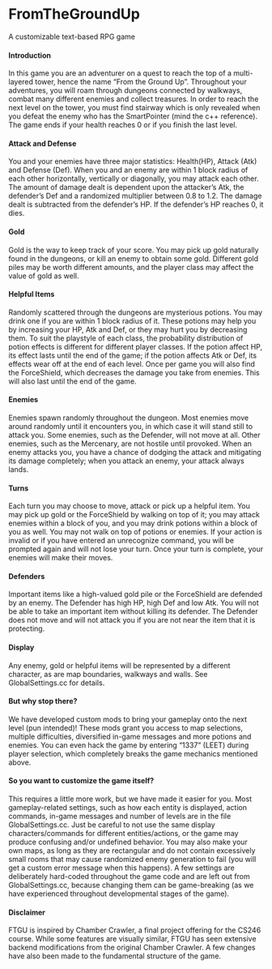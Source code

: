 # FromTheGroundUp
A customizable text-based RPG game

#### Introduction
In this game you are an adventurer on a quest to reach the top of a multi-layered tower, hence the name “From the Ground Up”. Throughout your adventures, you will roam through dungeons connected by walkways, combat many different enemies and collect treasures. In order to reach the next level on the tower, you must find stairway which is only revealed when you defeat the enemy who has the SmartPointer (mind the c++ reference). The game ends if your health reaches 0 or if you finish the last level. 

#### Attack and Defense
You and your enemies have three major statistics: Health(HP), Attack (Atk) and Defense (Def). When you and an enemy are within 1 block radius of each other horizontally, vertically or diagonally, you may attack each other. The amount of damage dealt is dependent upon the attacker’s Atk, the defender’s Def and a randomized multiplier between 0.8 to 1.2. The damage dealt is subtracted from the defender’s HP. If the defender’s HP reaches 0, it dies. 

#### Gold
Gold is the way to keep track of your score. You may pick up gold naturally found in the dungeons, or kill an enemy to obtain some gold. Different gold piles may be worth different amounts, and the player class may affect the value of gold as well.

#### Helpful Items
Randomly scattered through the dungeons are mysterious potions. You may drink one if you are within 1 block radius of it. These potions may help you by increasing your HP, Atk and Def, or they may hurt you by decreasing them. To suit the playstyle of each class, the probability distribution of potion effects is different for different player classes. If the potion affect HP, its effect lasts until the end of the game; if the potion affects Atk or Def, its effects wear off at the end of each level. 
Once per game you will also find the ForceShield, which decreases the damage you take from enemies. This will also last until the end of the game.

#### Enemies
Enemies spawn randomly throughout the dungeon. Most enemies move around randomly until it encounters you, in which case it will stand still to attack you. Some enemies, such as the Defender, will not move at all. Other enemies, such as the Mercenary, are not hostile until provoked. When an enemy attacks you, you have a chance of dodging the attack and mitigating its damage completely; when you attack an enemy, your attack always lands. 


#### Turns
Each turn you may choose to move, attack or pick up a helpful item. You may pick up gold or the ForceShield by walking on top of it; you may attack enemies within a block of you, and you may drink potions within a block of you as well. You may not walk on top of potions or enemies. If your action is invalid or if you have entered an unrecognize command, you will be prompted again and will not lose your turn. Once your turn is complete, your enemies will make their moves.

#### Defenders
Important items like a high-valued gold pile or the ForceShield are defended by an enemy. The Defender has high HP, high Def and low Atk. You will not be able to take an important item without killing its defender. The Defender does not move and will not attack you if you are not near the item that it is protecting.

#### Display
Any enemy, gold or helpful items will be represented by a different character, as are map boundaries, walkways and walls. See GlobalSettings.cc for details.

#### But why stop there?
We have developed custom mods to bring your gameplay onto the next level (pun intended)! These mods grant you access to map selections, multiple difficulties, diversified in-game messages and more potions and enemies. You can even hack the game by entering “1337” (LEET) during player selection, which completely breaks the game mechanics mentioned above. 

#### So you want to customize the game itself?
This requires a little more work, but we have made it easier for you. Most gameplay-related settings, such as how each entity is displayed, action commands, in-game messages and number of levels are in the file GlobalSettings.cc. Just be careful to not use the same display characters/commands for different entities/actions, or the game may produce confusing and/or undefined behavior. You may also make your own maps, as long as they are rectangular and do not contain excessively small rooms that may cause randomized enemy generation to fail (you will get a custom error message when this happens). 
A few settings are deliberately hard-coded throughout the game code and are left out from GlobalSettings.cc, because changing them can be game-breaking (as we have experienced throughout developmental stages of the game). 

#### Disclaimer 
FTGU is inspired by Chamber Crawler, a final project offering for the CS246 course. While some features are visually similar, FTGU has seen extensive backend modifications from the original Chamber Crawler. A few changes have also been made to the fundamental structure of the game. 
 




